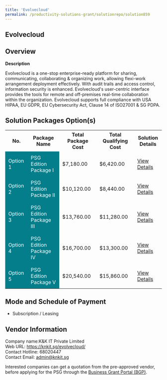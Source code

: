 ```yaml
---
title: 'Evolvecloud'
permalink: /productivity-solutions-grant/solutionrepo/solution859
---
```


## Evolvecloud

## Overview

**Description**

Evolvecloud is a one-stop enterprise-ready platform for sharing, communicating, collaborating & organizing work, allowing flexi-work arrangement deployment effectively. With audit trails and access control, information security is enhanced. Evolvecloud's user-centric interface provides the tools for remote and off-premises real-time collaboration within the organization. Evolvecloud supports full compliance with USA HIPAA, EU GDPR, EU Cybersecurity Act, Clause 14 of ISO27001 & SG PDPA.

## Solution Packages Option(s)

<table>
<tr>
<th><b>No.</b></th>
<th><b>Package Name</b></th>
<th><b>Total Package Cost</b></th>
<th><b>Total Qualifying Cost</b></th>
<th><b>Solution Details</b></th>
</tr>
<tr>
<td style='padding: 10px; background-color: #037E8A; color: #FFFFFF;'>Option 1</td>
<td style='padding: 10px; background-color: #037E8A; color: #FFFFFF;'>PSG Edition Package I</td>
<td style='padding: 10px;'>$7,180.00</td>
<td style='padding: 10px;'>$6,420.00</td>
<td style='padding: 10px;'><a href='/images/psg/KK_Desensitised_Annex_3_Part_1.pdf' target='_blank'>View Details</a></td>
</tr>
<tr>
<td style='padding: 10px; background-color: #037E8A; color: #FFFFFF;'>Option 2</td>
<td style='padding: 10px; background-color: #037E8A; color: #FFFFFF;'>PSG Edition Package II</td>
<td style='padding: 10px;'>$10,120.00</td>
<td style='padding: 10px;'>$8,440.00</td>
<td style='padding: 10px;'><a href='/images/psg/KK_Desensitised_Annex_3_Part_2.pdf' target='_blank'>View Details</a></td>
</tr>
<tr>
<td style='padding: 10px; background-color: #037E8A; color: #FFFFFF;'>Option 3</td>
<td style='padding: 10px; background-color: #037E8A; color: #FFFFFF;'>PSG Edition Package III</td>
<td style='padding: 10px;'>$13,760.00</td>
<td style='padding: 10px;'>$11,280.00</td>
<td style='padding: 10px;'><a href='/images/psg/KK_Desensitised_Annex_3_Part_3.pdf' target='_blank'>View Details</a></td>
</tr>
<tr>
<td style='padding: 10px; background-color: #037E8A; color: #FFFFFF;'>Option 4</td>
<td style='padding: 10px; background-color: #037E8A; color: #FFFFFF;'>PSG Edition Package IV</td>
<td style='padding: 10px;'>$16,700.00</td>
<td style='padding: 10px;'>$13,300.00</td>
<td style='padding: 10px;'><a href='/images/psg/KK_Desensitised_Annex_3_Part_4.pdf' target='_blank'>View Details</a></td>
</tr>
<tr>
<td style='padding: 10px; background-color: #037E8A; color: #FFFFFF;'>Option 5</td>
<td style='padding: 10px; background-color: #037E8A; color: #FFFFFF;'>PSG Edition Package V</td>
<td style='padding: 10px;'>$20,540.00</td>
<td style='padding: 10px;'>$15,860.00</td>
<td style='padding: 10px;'><a href='/images/psg/KK_Desensitised_Annex_3_Part_5.pdf' target='_blank'>View Details</a></td>
</tr>
</table>

## Mode and Schedule of Payment

 - Subscription / Leasing

## Vendor Information

 Company name:K&K IT Private Limited<br>Web URL: https://knkit.sg/evolvecloud/ <br>Contact Hotline: 68020447 <br>Contact Email: admin@knkit.sg 

Interested companies can get a quotation from the pre-approved vendor, before applying for the PSG through the <a href='https://www.businessgrants.gov.sg/' target='_blank' rel='noopener'>Business Grant Portal (BGP)</a>.

<script src="/jquery/resize-tables.js"></script>
